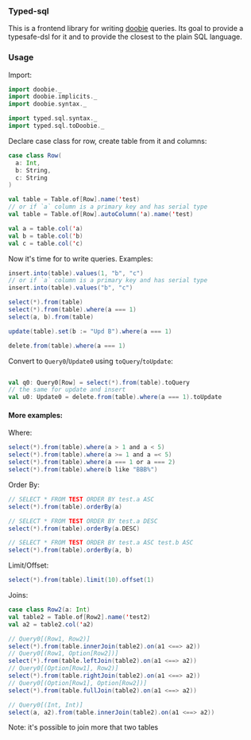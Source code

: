 ### Typed-sql

This is a frontend library for writing [doobie](https://github.com/tpolecat/doobie) queries.
Its goal to provide a typesafe-dsl for it and to provide the closest to the plain SQL language.

### Usage
Import:
```scala
import doobie._
import doobie.implicits._
import doobie.syntax._

import typed.sql.syntax._
import typed.sql.toDoobie._
```

Declare case class for row, create table from it and columns:
```scala
case class Row(
  a: Int,
  b: String,
  c: String
)

val table = Table.of[Row].name('test)
// or if `a` column is a primary key and has serial type
val table = Table.of[Row].autoColumn('a).name('test)

val a = table.col('a)
val b = table.col('b)
val c = table.col('c)
```

Now it's time for to write queries.
Examples:
```scala
insert.into(table).values(1, "b", "c")
// or if `a` column is a primary key and has serial type
insert.into(table).values("b", "c")

select(*).from(table)
select(*).from(table).where(a === 1)
select(a, b).from(table)

update(table).set(b := "Upd B").where(a === 1)

delete.from(table).where(a === 1)
```

Convert to `Query0`/`Update0` using `toQuery`/`toUpdate`:
```scala

val q0: Query0[Row] = select(*).from(table).toQuery
// the same for update and insert
val u0: Update0 = delete.from(table).where(a === 1).toUpdate
```

#### More examples:
Where:
```scala
select(*).from(table).where(a > 1 and a < 5)
select(*).from(table).where(a >= 1 and a =< 5)
select(*).from(table).where(a === 1 or a === 2)
select(*).from(table).where(b like "BBB%")
```

Order By:
```scala
// SELECT * FROM TEST ORDER BY test.a ASC
select(*).from(table).orderBy(a)

// SELECT * FROM TEST ORDER BY test.a DESC
select(*).from(table).orderBy(a.DESC)

// SELECT * FROM TEST ORDER BY test.a ASC test.b ASC
select(*).from(table).orderBy(a, b)
```

Limit/Offset:
```scala
select(*).from(table).limit(10).offset(1)
```

Joins:
```scala
case class Row2(a: Int)
val table2 = Table.of[Row2].name('test2) 
val a2 = table2.col('a2)

// Query0[(Row1, Row2)]
select(*).from(table.innerJoin(table2).on(a1 <==> a2))
// Query0[(Row1, Option[Row2])]
select(*).from(table.leftJoin(table2).on(a1 <==> a2))
// Query0[(Option[Row1], Row2)]
select(*).from(table.rightJoin(table2).on(a1 <==> a2))
// Query0[(Option[Row1], Option[Row2])]
select(*).from(table.fullJoin(table2).on(a1 <==> a2))

// Query0[(Int, Int)]
select(a, a2).from(table.innerJoin(table2).on(a1 <==> a2))
```
Note: it's possible to join more that two tables
